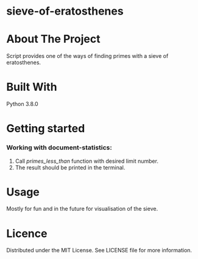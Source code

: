 # sieve-of-eratosthenes

# About The Project
Script provides one of the ways of finding primes with a sieve of eratosthenes.

# Built With
Python 3.8.0

# Getting started

### Working with document-statistics:
1. Call *primes_less_than* function with desired limit number.
2. The result should be printed in the terminal.

# Usage
Mostly for fun and in the future for visualisation of the sieve.

# Licence
Distributed under the MIT License. See LICENSE file for more information.
